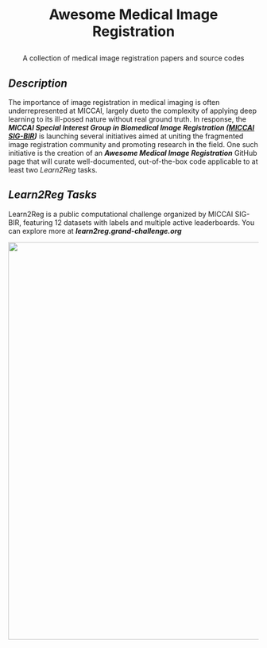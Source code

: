 # <p align=center>Awesome Medical Image Registration</p>
<p align=center>A collection of medical image registration papers and source codes</p>

## *Description*
The importance of image registration in medical imaging is often underrepresented at MICCAI, largely dueto the complexity of applying deep learning to its ill-posed nature without real ground truth. In response, the ***MICCAI Special Interest Group in Biomedical Image Registration ([MICCAI SIG-BIR](https://miccai.org/index.php/special-interest-groups/bir/))*** is launching several initiatives aimed at uniting the fragmented image registration community and promoting research in the field. One such initiative is the creation of an ***Awesome Medical Image Registration*** GitHub page that will curate well-documented, out-of-the-box code applicable to at least two *Learn2Reg* tasks.

## *Learn2Reg Tasks*
Learn2Reg is a public computational challenge organized by MICCAI SIG-BIR, featuring 12 datasets with labels and multiple active leaderboards. You can explore more at ***learn2reg.grand-challenge.org***
<p align=center><img src="https://github.com/sigbir/awesome/blob/main/figs/L2R_tasks.jpg" width="800"/></p>
